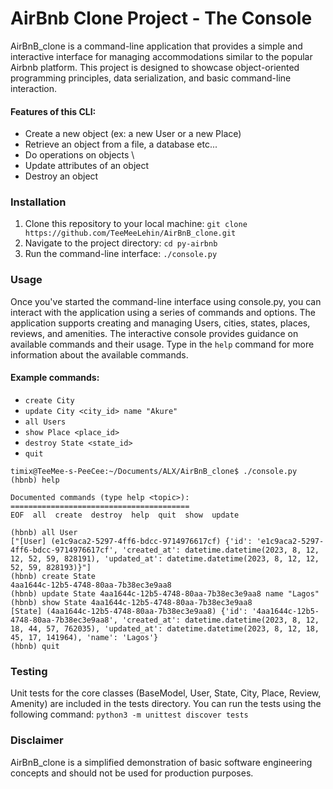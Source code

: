 # AirBnb Clone Project - The Console
AirBnB_clone is a command-line application that provides a simple and interactive interface for managing accommodations similar to the popular Airbnb platform. This project is designed to showcase object-oriented programming principles, data serialization, and basic command-line interaction.

#### Features of this CLI:
* Create a new object (ex: a new User or a new Place)
* Retrieve an object from a file, a database etc...
* Do operations on objects \
* Update attributes of an object
* Destroy an object

### Installation
1. Clone this repository to your local machine: `git clone https://github.com/TeeMeeLehin/AirBnB_clone.git`
2. Navigate to the project directory: `cd py-airbnb`
3. Run the command-line interface: `./console.py`

### Usage
Once you've started the command-line interface using console.py, you can interact with the application using a series of commands and options. The application supports creating and managing Users, cities, states, places, reviews, and amenities. The interactive console provides guidance on available commands and their usage. Type in the `help` command for more information about the available commands.

#### Example commands:
* `create City`
* `update City <city_id> name "Akure"`
* `all Users`
* `show Place <place_id>`
* `destroy State <state_id>`
* `quit`

```
timix@TeeMee-s-PeeCee:~/Documents/ALX/AirBnB_clone$ ./console.py
(hbnb) help

Documented commands (type help <topic>):
========================================
EOF  all  create  destroy  help  quit  show  update

(hbnb) all User
["[User] (e1c9aca2-5297-4ff6-bdcc-9714976617cf) {'id': 'e1c9aca2-5297-4ff6-bdcc-9714976617cf', 'created_at': datetime.datetime(2023, 8, 12, 12, 52, 59, 828191), 'updated_at': datetime.datetime(2023, 8, 12, 12, 52, 59, 828193)}"]
(hbnb) create State
4aa1644c-12b5-4748-80aa-7b38ec3e9aa8
(hbnb) update State 4aa1644c-12b5-4748-80aa-7b38ec3e9aa8 name "Lagos"
(hbnb) show State 4aa1644c-12b5-4748-80aa-7b38ec3e9aa8
[State] (4aa1644c-12b5-4748-80aa-7b38ec3e9aa8) {'id': '4aa1644c-12b5-4748-80aa-7b38ec3e9aa8', 'created_at': datetime.datetime(2023, 8, 12, 18, 44, 57, 762035), 'updated_at': datetime.datetime(2023, 8, 12, 18, 45, 17, 141964), 'name': 'Lagos'}
(hbnb) quit
```

### Testing
Unit tests for the core classes (BaseModel, User, State, City, Place, Review, Amenity) are included in the tests directory. You can run the tests using the following command: `python3 -m unittest discover tests`

### Disclaimer
AirBnB_clone is a simplified demonstration of basic software engineering concepts and should not be used for production purposes.

